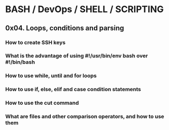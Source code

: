 # BASH / DevOps / SHELL / SCRIPTING
## 0x04. Loops, conditions and parsing
### How to create SSH keys
### What is the advantage of using #!/usr/bin/env bash over #!/bin/bash
### How to use while, until and for loops
### How to use if, else, elif and case condition statements
### How to use the cut command
### What are files and other comparison operators, and how to use them
